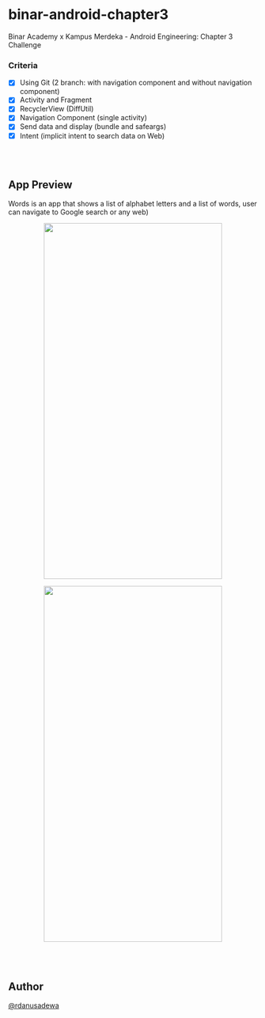 # binar-android-chapter3
Binar Academy x Kampus Merdeka - Android Engineering: Chapter 3 Challenge

### Criteria

- [x] Using Git (2 branch: with navigation component and without navigation component)
- [x] Activity and Fragment
- [x] RecyclerView (DiffUtil)
- [x] Navigation Component (single activity)
- [x] Send data and display (bundle and safeargs)
- [x] Intent (implicit intent to search data on Web)

<br></br>

## App Preview

Words is an app that shows a list of alphabet letters and a list of words, user can navigate to Google search or any web)

<p align="center">
  <img width=360 height=720 src="https://user-images.githubusercontent.com/96525733/189379015-03783584-fd18-4f2b-9162-ef688c3283c1.png">
</p>

<p align="center">
  <img width=360 height=720 src="https://user-images.githubusercontent.com/96525733/189379604-bad08803-847e-4f3d-81c6-0611ad8fd6fc.png">
</p>

<br></br>

## Author

[@rdanusadewa](https://www.instagram.com/rdanusadewa/)
